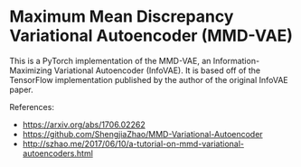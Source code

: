 # Maximum Mean Discrepancy Variational Autoencoder (MMD-VAE)
This is a PyTorch implementation of the MMD-VAE, an Information-Maximizing Variational Autoencoder (InfoVAE). It is based off of the TensorFlow implementation published by the author of the original InfoVAE paper.

References:
 - https://arxiv.org/abs/1706.02262
 - https://github.com/ShengjiaZhao/MMD-Variational-Autoencoder
 - http://szhao.me/2017/06/10/a-tutorial-on-mmd-variational-autoencoders.html
